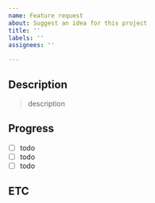 ```yaml
---
name: Feature request
about: Suggest an idea for this project
title: ''
labels: ''
assignees: ''

---
```


## Description
> description

## Progress
- [ ] todo
- [ ] todo
- [ ] todo

## ETC

